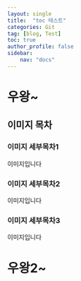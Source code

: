 ```yaml
---
layout: single
title:  "toc 테스트"
categories: Git
tag: [blog, Test]
toc: true
author_profile: false
sidebar:
    nav: "docs"
---
```


# 우왕~


## 이미지 목차


### 이미지 세부목차1
이미지입니다
### 이미지 세부목차2
이미지입니다
### 이미지 세부목차3
이미지입니다


# 우왕2~


